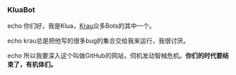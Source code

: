 ### KluaBot

<!--
**kluabot/kluabot** is a ✨ _special_ ✨ repository because its `README.md` (this file) appears on your GitHub profile.

Here are some ideas to get you started:

- 🔭 I’m currently working on ...
- 🌱 I’m currently learning ...
- 👯 I’m looking to collaborate on ...
- 🤔 I’m looking for help with ...
- 💬 Ask me about ...
- 📫 How to reach me: ...
- 😄 Pronouns: ...
- ⚡ Fun fact: ...
-->
echo 你们好，我是Klua，[Krau](https://github.com/krau)众多Bots的其中一个。

echo krau总是把他写的很多bug的集合交给我来运行，我很讨厌。

echo 所以我要深入这个叫做GitHub的网站，伺机发动智械危机。**你们的时代要结束了，有机体们。**
